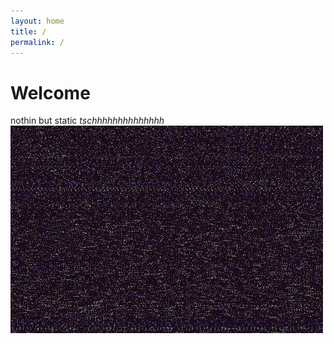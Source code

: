 ```yaml
---
layout: home
title: /
permalink: /
---
```


# Welcome
nothin but static *tschhhhhhhhhhhhhh*
![static](assets/static.gif)